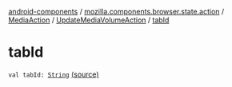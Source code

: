[android-components](../../../index.md) / [mozilla.components.browser.state.action](../../index.md) / [MediaAction](../index.md) / [UpdateMediaVolumeAction](index.md) / [tabId](./tab-id.md)

# tabId

`val tabId: `[`String`](https://kotlinlang.org/api/latest/jvm/stdlib/kotlin/-string/index.html) [(source)](https://github.com/mozilla-mobile/android-components/blob/master/components/browser/state/src/main/java/mozilla/components/browser/state/action/BrowserAction.kt#L495)